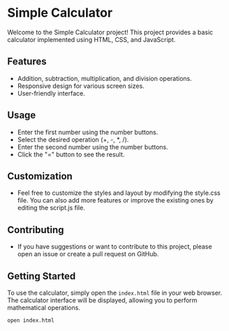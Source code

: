 # Simple Calculator

Welcome to the Simple Calculator project! This project provides a basic calculator implemented using HTML, CSS, and JavaScript.

## Features

- Addition, subtraction, multiplication, and division operations.
- Responsive design for various screen sizes.
- User-friendly interface.

## Usage
- Enter the first number using the number buttons.
- Select the desired operation (+, -, *, /).
- Enter the second number using the number buttons.
- Click the "=" button to see the result.

## Customization
- Feel free to customize the styles and layout by modifying the style.css file. You can also add more features or improve the existing ones by editing the script.js file.

## Contributing
- If you have suggestions or want to contribute to this project, please open an issue or create a pull request on GitHub.

## Getting Started

To use the calculator, simply open the `index.html` file in your web browser. The calculator interface will be displayed, allowing you to perform mathematical operations.
```bash
open index.html
```
